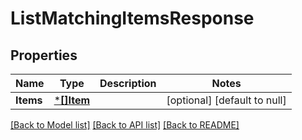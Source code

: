 # ListMatchingItemsResponse

## Properties
Name | Type | Description | Notes
------------ | ------------- | ------------- | -------------
**Items** | [***[]Item**](array.md) |  | [optional] [default to null]

[[Back to Model list]](../README.md#documentation-for-models) [[Back to API list]](../README.md#documentation-for-api-endpoints) [[Back to README]](../README.md)

